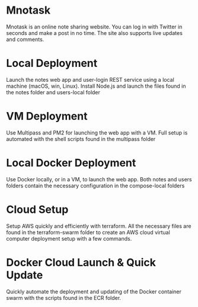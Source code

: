 # Mnotask
Mnotask is an online note sharing website.  You can log in with Twitter in seconds and make a post in no time.  The site also supports live updates and comments.  


# Local Deployment
Launch the notes web app and user-login REST service using a local machine (macOS, win, Linux).  Install Node.js and launch the files found in the notes folder and users-local folder

# VM Deployment
Use Multipass and PM2 for launching the web app with a VM.  Full setup is automated with the shell scripts found in the multipass folder

# Local Docker Deployment
Use Docker locally, or in a VM, to launch the web app.  Both notes and users folders contain the necessary configuration in the compose-local folders

# Cloud Setup
Setup AWS quickly and efficiently with terraform.  All the necessary files are found in the terraform-swarm folder to create an AWS cloud virtual computer deployment setup with a few commands.

# Docker Cloud Launch & Quick Update
Quickly automate the deployment and updating of the Docker container swarm with the scripts found in the ECR folder.

